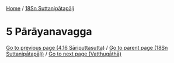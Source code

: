 
[Home](/) / [18Sn Suttanipātapāḷi](../18Sn.md)

# 5 Pārāyanavagga


[Go to previous page (4.16 Sāriputtasutta)](4/4.16.md) / [Go to parent page (18Sn Suttanipātapāḷi)](0.md) / [Go to next page (Vatthugāthā)](5/Vatthugatha.md)


